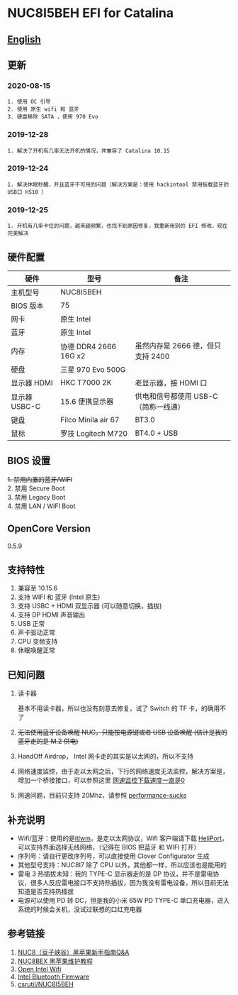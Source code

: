 # NUC8I5BEH EFI for Catalina

## [English](./README_EN.md)

## 更新

### 2020-08-15

    1. 使用 OC 引导
    2. 使用 原生 wifi 和 蓝牙
    3. 硬盘移除 SATA ，使用 970 Evo

### 2019-12-28

    1. 解决了开机有几率无法开机的情况，并兼容了 Catalina 10.15

### 2019-12-24

    1. 解决休眠秒醒，并且蓝牙不可用的问题（解决方案是：使用 hackintool 禁用板载蓝牙的USB口 HS10 ）

### 2019-12-25

    1. 开机有几率卡住的问题，越来越频繁，也找不到原因修复，我重新用别的 EFI 修改，现在完美解决

## 硬件配置

| 硬件          | 型号                  | 备注                                 |
| ------------- | --------------------- | ------------------------------------ |
| 主机型号      | NUC8I5BEH             |                                      |
| BIOS 版本     | 75                    |                                      |
| 网卡          | 原生 Intel            |                                      |
| 蓝牙          | 原生 Intel            |                                      |
| 内存          | 协德 DDR4 2666 16G x2 | 虽然内存是 2666 德，但只支持 2400    |
| 硬盘          | 三星 970 Evo 500G     |                                      |
| 显示器 HDMI   | HKC T7000 2K          | 老显示器，接 HDMI 口                 |
| 显示器 USBC-C | 15.6 便携显示器       | 供电和信号都使用 USB-C（简称一线通） |
| 键盘          | Filco Minila air 67   | BT3.0                                |
| 鼠标          | 罗技 Logitech M720    | BT4.0 + USB                          |

## BIOS 设置

~~1. 禁用内置的蓝牙/WIFI~~  
2. 禁用 Secure Boot  
3. 禁用 Legacy Boot  
4. 禁用 LAN / WIFI Boot  

## OpenCore Version

0.5.9

## 支持特性

1. 兼容至 10.15.6
2. 支持 WIFI 和 蓝牙 (Intel 原生)
3. 支持 USBC + HDMI 双显示器 (可以随意切换，插拔)
4. 支持 DP HDMI 声音输出
5. USB 正常
6. 声卡驱动正常
7. CPU 变频支持
8. 休眠唤醒正常

## 已知问题

1. 读卡器

   基本不用读卡器，所以也没有刻意去修复，试了 Switch 的 TF 卡，的确用不了

2. ~~无法使用蓝牙设备唤醒 NUC，只能按电源键或者 USB 设备唤醒 (估计是我的蓝牙走的是 M.2 供电)~~

3. HandOff Airdrop， Intel 网卡走的其实是以太网的，所以不支持

4. 网络速度监控，由于走以太网之后，下行的网络速度无法监控，解决方案是，增加一个桥接接口，可以参照这里 [网速监控下载速度一直是0](https://github.com/OpenIntelWireless/itlwm/issues/172)

5. 网速问题，目前只支持 20Mhz，请参照 [performance-sucks](https://openintelwireless.github.io/itlwm/FAQ.html#performance-sucks)

## 补充说明

- Wifi/蓝牙：使用的是[itlwm](https://github.com/OpenIntelWireless/itlwm)，是走以太网协议，Wifi 客户端请下载 [HeliPort](https://github.com/OpenIntelWireless/HeliPort)，可以支持界面选择无线网络，（记得在 BIOS 把蓝牙 和 WIFI 打开）
- 序列号：请自行更改序列号，可以直接使用 Clover Configurator 生成
- 其他型号支持：NUC8I7 除了 CPU 以外，其他都一样，所以应该也是能用的
- 雷电 3 热插拔未知：我的 TYPE-C 显示器走的是 DP 协议，并不是雷电协议，很多人反应雷电接口不支持热插拔，因为我没有雷电设备，所以目前无法知道是否支持热插拔
- 电源可以使用 PD 转 DC，但是我的小米 65W PD TYPE-C 单口充电器，进入系统的时候会关机，没试过联想的口红充电器

## 参考链接

1. [NUC8（豆子峡谷）黑苹果新手指南Q&A](https://www.jianshu.com/p/b298da6afef3)
2. [NUC8BEX 黑苹果维护教程](https://www.jianshu.com/p/2b8516276147)
3. [Open Intel Wifi](https://github.com/OpenIntelWireless/itlwm)
4. [Intel Bluetooth Firmware](https://github.com/OpenIntelWireless/IntelBluetoothFirmware)
5. [csrutil/NUC8I5BEH](https://github.com/csrutil/NUC8I5BEH)
